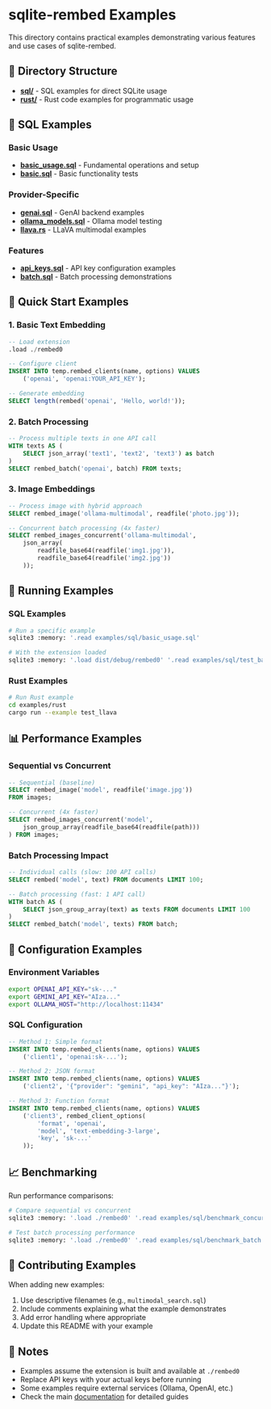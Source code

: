 # sqlite-rembed Examples

This directory contains practical examples demonstrating various features and use cases of sqlite-rembed.

## 📂 Directory Structure

- **[sql/](./sql/)** - SQL examples for direct SQLite usage
- **[rust/](./rust/)** - Rust code examples for programmatic usage

## 🎯 SQL Examples

### Basic Usage
- **[basic_usage.sql](./sql/basic_usage.sql)** - Fundamental operations and setup
- **[basic.sql](./sql/basic.sql)** - Basic functionality tests

### Provider-Specific
- **[genai.sql](./sql/genai.sql)** - GenAI backend examples
- **[ollama_models.sql](./sql/ollama_models.sql)** - Ollama model testing
- **[llava.rs](./rust/llava.rs)** - LLaVA multimodal examples

### Features
- **[api_keys.sql](./sql/api_keys.sql)** - API key configuration examples
- **[batch.sql](./sql/batch.sql)** - Batch processing demonstrations

## 🚀 Quick Start Examples

### 1. Basic Text Embedding
```sql
-- Load extension
.load ./rembed0

-- Configure client
INSERT INTO temp.rembed_clients(name, options) VALUES
    ('openai', 'openai:YOUR_API_KEY');

-- Generate embedding
SELECT length(rembed('openai', 'Hello, world!'));
```

### 2. Batch Processing
```sql
-- Process multiple texts in one API call
WITH texts AS (
    SELECT json_array('text1', 'text2', 'text3') as batch
)
SELECT rembed_batch('openai', batch) FROM texts;
```

### 3. Image Embeddings
```sql
-- Process image with hybrid approach
SELECT rembed_image('ollama-multimodal', readfile('photo.jpg'));

-- Concurrent batch processing (4x faster)
SELECT rembed_images_concurrent('ollama-multimodal',
    json_array(
        readfile_base64(readfile('img1.jpg')),
        readfile_base64(readfile('img2.jpg'))
    ));
```

## 🏃 Running Examples

### SQL Examples
```bash
# Run a specific example
sqlite3 :memory: '.read examples/sql/basic_usage.sql'

# With the extension loaded
sqlite3 :memory: '.load dist/debug/rembed0' '.read examples/sql/test_batch.sql'
```

### Rust Examples
```bash
# Run Rust example
cd examples/rust
cargo run --example test_llava
```

## 📊 Performance Examples

### Sequential vs Concurrent
```sql
-- Sequential (baseline)
SELECT rembed_image('model', readfile('image.jpg'))
FROM images;

-- Concurrent (4x faster)
SELECT rembed_images_concurrent('model',
    json_group_array(readfile_base64(readfile(path)))
) FROM images;
```

### Batch Processing Impact
```sql
-- Individual calls (slow: 100 API calls)
SELECT rembed('model', text) FROM documents LIMIT 100;

-- Batch processing (fast: 1 API call)
WITH batch AS (
    SELECT json_group_array(text) as texts FROM documents LIMIT 100
)
SELECT rembed_batch('model', texts) FROM batch;
```

## 🔧 Configuration Examples

### Environment Variables
```bash
export OPENAI_API_KEY="sk-..."
export GEMINI_API_KEY="AIza..."
export OLLAMA_HOST="http://localhost:11434"
```

### SQL Configuration
```sql
-- Method 1: Simple format
INSERT INTO temp.rembed_clients(name, options) VALUES
    ('client1', 'openai:sk-...');

-- Method 2: JSON format
INSERT INTO temp.rembed_clients(name, options) VALUES
    ('client2', '{"provider": "gemini", "api_key": "AIza..."}');

-- Method 3: Function format
INSERT INTO temp.rembed_clients(name, options) VALUES
    ('client3', rembed_client_options(
        'format', 'openai',
        'model', 'text-embedding-3-large',
        'key', 'sk-...'
    ));
```

## 📈 Benchmarking

Run performance comparisons:

```bash
# Compare sequential vs concurrent
sqlite3 :memory: '.load ./rembed0' '.read examples/sql/benchmark_concurrent.sql'

# Test batch processing performance
sqlite3 :memory: '.load ./rembed0' '.read examples/sql/benchmark_batch.sql'
```

## 🤝 Contributing Examples

When adding new examples:

1. Use descriptive filenames (e.g., `multimodal_search.sql`)
2. Include comments explaining what the example demonstrates
3. Add error handling where appropriate
4. Update this README with your example

## 📝 Notes

- Examples assume the extension is built and available at `./rembed0`
- Replace API keys with your actual keys before running
- Some examples require external services (Ollama, OpenAI, etc.)
- Check the main [documentation](../docs/) for detailed guides